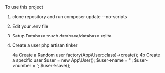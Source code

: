 To use this project 

1. clone repository and run
    composer update --no-scripts

2. Edit your .env file

3. Setup Database
    touch database/database.sqlite

4. Create a user
    php artisan tinker
    
    4a Create a Random user
        factory(App\User::class)->create();
    4b Create a specific user
        $user = new App\User();
        $user->name = '<Users Name>';
        $user->number = '<Users Number>;
        $user->save();